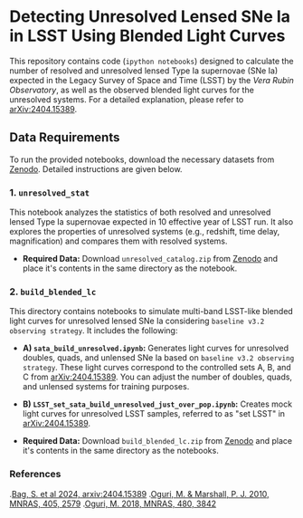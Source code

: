 # Detecting Unresolved Lensed SNe Ia in LSST Using Blended Light Curves

This repository contains code (`ipython notebooks`) designed to calculate the number of resolved and unresolved lensed Type Ia supernovae (SNe Ia) expected in the Legacy Survey of Space and Time (LSST) by the *Vera Rubin Observatory*, as well as the observed blended light curves for the unresolved systems. For a detailed explanation, please refer to [arXiv:2404.15389](https://arxiv.org/abs/2404.15389).

## Data Requirements

To run the provided notebooks, download the necessary datasets from [Zenodo](https://zenodo.org/records/13644602). Detailed instructions are given below.

### 1. `unresolved_stat`

This notebook analyzes the statistics of both resolved and unresolved lensed Type Ia supernovae expected in 10 effective year of LSST run. It also explores the properties of unresolved systems (e.g., redshift, time delay, magnification) and compares them with resolved systems.

- **Required Data:** Download `unresolved_catalog.zip` from [Zenodo](https://zenodo.org/records/13644602) and place it's contents in the same directory as the notebook.

### 2. `build_blended_lc`

This directory contains notebooks to simulate multi-band LSST-like blended light curves for unresolved lensed SNe Ia considering `baseline v3.2 observing strategy`. It includes the following:

- **A) `sata_build_unresolved.ipynb`:** Generates light curves for unresolved doubles, quads, and unlensed SNe Ia based on `baseline v3.2 observing strategy`. These light curves correspond to the controlled sets A, B, and C from [arXiv:2404.15389](https://arxiv.org/abs/2404.15389). You can adjust the number of doubles, quads, and unlensed systems for training purposes.
  
- **B) `LSST_set_sata_build_unresolved_just_over_pop.ipynb`:** Creates mock light curves for unresolved LSST samples, referred to as "set LSST" in [arXiv:2404.15389](https://arxiv.org/abs/2404.15389).

- **Required Data:** Download `build_blended_lc.zip` from [Zenodo](https://zenodo.org/records/13644602) and place it's contents in the same directory as the notebooks.

### References
.[Bag, S. et al 2024, arxiv:2404.15389](https://ui.adsabs.harvard.edu/abs/2024arXiv240415389B/abstract)
.[Oguri, M. & Marshall, P. J. 2010, MNRAS, 405, 2579](https://ui.adsabs.harvard.edu/abs/2010MNRAS.405.2579O/abstract)
.[Oguri, M. 2018, MNRAS, 480, 3842](https://ui.adsabs.harvard.edu/abs/2018MNRAS.480.3842O/abstract)
